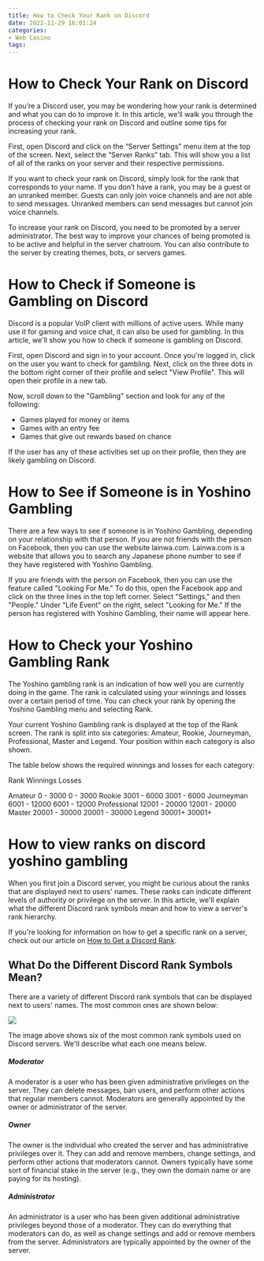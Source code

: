 ```yaml
---
title: How to Check Your Rank on Discord
date: 2022-11-29 16:01:24
categories:
- Web Casino
tags:
---
```



#  How to Check Your Rank on Discord

If you’re a Discord user, you may be wondering how your rank is determined and what you can do to improve it. In this article, we’ll walk you through the process of checking your rank on Discord and outline some tips for increasing your rank.

First, open Discord and click on the “Server Settings” menu item at the top of the screen. Next, select the “Server Ranks” tab. This will show you a list of all of the ranks on your server and their respective permissions.

If you want to check your rank on Discord, simply look for the rank that corresponds to your name. If you don’t have a rank, you may be a guest or an unranked member. Guests can only join voice channels and are not able to send messages. Unranked members can send messages but cannot join voice channels.

To increase your rank on Discord, you need to be promoted by a server administrator. The best way to improve your chances of being promoted is to be active and helpful in the server chatroom. You can also contribute to the server by creating themes, bots, or servers games.

#  How to Check if Someone is Gambling on Discord

Discord is a popular VoIP client with millions of active users. While many use it for gaming and voice chat, it can also be used for gambling. In this article, we'll show you how to check if someone is gambling on Discord.

First, open Discord and sign in to your account. Once you're logged in, click on the user you want to check for gambling. Next, click on the three dots in the bottom right corner of their profile and select "View Profile". This will open their profile in a new tab.

Now, scroll down to the "Gambling" section and look for any of the following:

- Games played for money or items
- Games with an entry fee
- Games that give out rewards based on chance

If the user has any of these activities set up on their profile, then they are likely gambling on Discord.

#  How to See if Someone is in Yoshino Gambling

There are a few ways to see if someone is in Yoshino Gambling, depending on your relationship with that person. If you are not friends with the person on Facebook, then you can use the website lainwa.com. Lainwa.com is a website that allows you to search any Japanese phone number to see if they have registered with Yoshino Gambling.

If you are friends with the person on Facebook, then you can use the feature called "Looking For Me." To do this, open the Facebook app and click on the three lines in the top left corner. Select "Settings," and then "People." Under "Life Event" on the right, select "Looking for Me." If the person has registered with Yoshino Gambling, their name will appear here.

#  How to Check your Yoshino Gambling Rank

The Yoshino gambling rank is an indication of how well you are currently doing in the game. The rank is calculated using your winnings and losses over a certain period of time. You can check your rank by opening the Yoshino Gambling menu and selecting  Rank.

Your current Yoshino Gambling rank is displayed at the top of the Rank screen. The rank is split into six categories: Amateur, Rookie, Journeyman, Professional, Master and Legend. Your position within each category is also shown.

The table below shows the required winnings and losses for each category:

Rank Winnings Losses

Amateur 0 - 3000 0 - 3000
Rookie 3001 - 6000 3001 - 6000
Journeyman 6001 - 12000 6001 - 12000
Professional 12001 - 20000 12001 - 20000
Master 20001 - 30000 20001 - 30000
Legend 30001+ 30001+

#  How to view ranks on discord yoshino gambling

When you first join a Discord server, you might be curious about the ranks that are displayed next to users' names. These ranks can indicate different levels of authority or privilege on the server. In this article, we'll explain what the different Discord rank symbols mean and how to view a server's rank hierarchy.

If you're looking for information on how to get a specific rank on a server, check out our article on [How to Get a Discord Rank](https://support.yoshino.gambling/hc/en-us/articles/360000759294-How-to-Get-a-Discord-Rank).

## What Do the Different Discord Rank Symbols Mean?

There are a variety of different Discord rank symbols that can be displayed next to users' names. The most common ones are shown below:

![](https://support.yoshino.gambling/hc/en-us/sections/115000187568-Server-Ranks)

The image above shows six of the most common rank symbols used on Discord servers. We'll describe what each one means below.

##### Moderator

A moderator is a user who has been given administrative privileges on the server. They can delete messages, ban users, and perform other actions that regular members cannot. Moderators are generally appointed by the owner or administrator of the server.

##### Owner

The owner is the individual who created the server and has administrative privileges over it. They can add and remove members, change settings, and perform other actions that moderators cannot. Owners typically have some sort of financial stake in the server (e.g., they own the domain name or are paying for its hosting).

##### Administrator

An administrator is a user who has been given additional administrative privileges beyond those of a moderator. They can do everything that moderators can do, as well as change settings and add or remove members from the server. Administrators are typically appointed by the owner of the server.